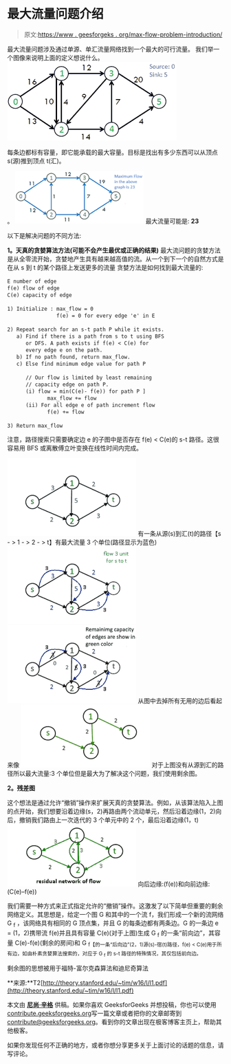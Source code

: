 # 最大流量问题介绍

> 原文:[https://www . geesforgeks . org/max-flow-problem-introduction/](https://www.geeksforgeeks.org/max-flow-problem-introduction/)

最大流量问题涉及通过单源、单汇流量网络找到一个最大的可行流量。
我们举一个图像来说明上面的定义想说什么。
[![ford_fulkerson1](img/616f50eb9a2c6a8b7c60bb2d9c723da1.png)](https://www.geeksforgeeks.org/wp-content/uploads/ford_fulkerson11.png)

每条边都标有容量，即它能承载的最大容量。目标是找出有多少东西可以从顶点 s(源)推到顶点 t(汇)。

。 [![ford_fulkerson2](img/b243b661d25fb511dfc9ffc8206d4d3c.png)](http://www.geeksforgeeks.org/wp-content/uploads/ford_fulkerson2.png) 
最大流量可能是: **23**

以下是解决问题的不同方法:

**1。天真的贪婪算法方法(可能不会产生最优或正确的结果)**
最大流问题的贪婪方法是从全零流开始，贪婪地产生具有越来越高值的流。从一个到下一个的自然方式是在从 s 到 t 的某个路径上发送更多的流量
贪婪方法是如何找到最大流量的:

```
E number of edge 
f(e) flow of edge 
C(e) capacity of edge 

1) Initialize : max_flow = 0  
                f(e) = 0 for every edge 'e' in E 

2) Repeat search for an s-t path P while it exists.   
   a) Find if there is a path from s to t using BFS
      or DFS. A path exists if f(e) < C(e) for 
      every edge e on the path.
   b) If no path found, return max_flow.
   c) Else find minimum edge value for path P

      // Our flow is limited by least remaining
      // capacity edge on path P.
      (i) flow = min(C(e)- f(e)) for path P ]
             max_flow += flow
      (ii) For all edge e of path increment flow 
             f(e) += flow

3) Return max_flow 

```

注意，路径搜索只需要确定边 e 的子图中是否存在 f(e) < C(e)的 s-t 路径。这很容易用 BFS 或离散傅立叶变换在线性时间内完成。

[![image14](img/355ebe923ec1b8ca8e349f4227f569e6.png)](http://media.geeksforgeeks.org/wp-content/uploads/image141.png) 
有一条从源(s)到汇(t)的路径【s - > 1 - > 2 - > t】有最大流量 3 个单位(路径显示为蓝色)
[![image](img/a1bd3d0b31efba276fc23ad42e3f7581.png)](http://media.geeksforgeeks.org/wp-content/uploads/image15.png)
[![image](img/80f730485b805b2aaa99e6db2cecbe60.png)](http://media.geeksforgeeks.org/wp-content/uploads/image16.png)
从图中去掉所有无用的边后看起来像
[![maximum](img/ea4bd92246d666b4bd23c8408c63ffb9.png)](http://media.geeksforgeeks.org/wp-content/uploads/maximum.png) 
对于上图没有从源到汇的路径所以最大流量:3 个单位但是最大为了解决这个问题，我们使用剩余图。

**2。残差图**

这个想法是通过允许“撤销”操作来扩展天真的贪婪算法。例如，从该算法陷入上图的点开始，我们想要沿着边缘(s，2)再路由两个流动单元，然后沿着边缘(1，2)向后，撤销我们路由上一次迭代的 3 个单元中的 2 个，最后沿着边缘(1，t)
[![maximum](img/3e8cb352e52bae2dedbe9e137ed675ad.png)](http://media.geeksforgeeks.org/wp-content/uploads/maximum1.png) 
向后边缘:(f(e))和向前边缘:(C(e)–f(e))

我们需要一种方式来正式指定允许的“撤销”操作。这激发了以下简单但重要的剩余网络定义。其思想是，给定一个图 G 和其中的一个流 f，我们形成一个新的流网络 G <sub>f</sub> ，该网络具有相同的 G 顶点集，并且 G 的每条边都有两条边。G 的一条边 e = (1，2)携带流 f(e)并且具有容量 C(e)(对于上图)生成 G <sub>f</sub> 的一条“前向边”，其容量 C(e)-f(e)(剩余的房间)和 G <sub>f【的一条“后向边”(2，1)源(s)-宿(t)路径，f(e) < C(e)用于所有边，如由朴素贪婪算法搜索的，对应于 G <sub>f</sub> 的 s-t 路径的特殊情况，其仅包括前向边。</sub>

剩余图的思想被用于福特-富尔克森算法和迪尼奇算法

**来源:**T2[http://theory.stanford.edu/~tim/w16/l/l1.pdf](http://theory.stanford.edu/~tim/w16/l/l1.pdf)

本文由 **[尼尚·辛格](https://practice.geeksforgeeks.org/user-profile.php?user=_code)** 供稿。如果你喜欢 GeeksforGeeks 并想投稿，你也可以使用[contribute.geeksforgeeks.org](http://www.contribute.geeksforgeeks.org)写一篇文章或者把你的文章邮寄到 contribute@geeksforgeeks.org。看到你的文章出现在极客博客主页上，帮助其他极客。

如果你发现任何不正确的地方，或者你想分享更多关于上面讨论的话题的信息，请写评论。